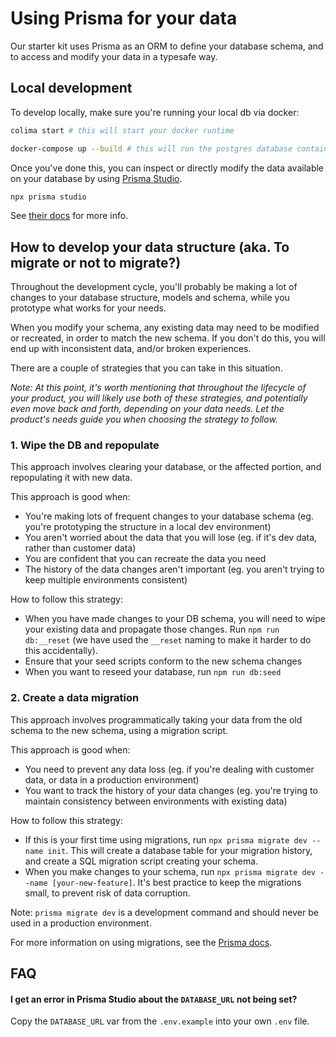 # Using Prisma for your data

Our starter kit uses Prisma as an ORM to define your database schema, and to access and modify your data in a typesafe way.

## Local development

To develop locally, make sure you're running your local db via docker:

```sh
colima start # this will start your docker runtime

docker-compose up --build # this will run the postgres database container
```

Once you've done this, you can inspect or directly modify the data available on your database by using [Prisma Studio](https://www.prisma.io/studio).

```sh
npx prisma studio
```

See [their docs](https://www.prisma.io/studio) for more info.

## How to develop your data structure (aka. To migrate or not to migrate?)
Throughout the development cycle, you'll probably be making a lot of changes to your database structure, models and schema, while you prototype what works for your needs.

When you modify your schema, any existing data may need to be modified or recreated, in order to match the new schema. If you don't do this, you will end up with inconsistent data, and/or broken experiences.

There are a couple of strategies that you can take in this situation.

*Note: At this point, it's worth mentioning that throughout the lifecycle of your product, you will likely use both of these strategies, and potentially even move back and forth, depending on your data needs. Let the product's needs guide you when choosing the strategy to follow.*

### 1. Wipe the DB and repopulate
This approach involves clearing your database, or the affected portion, and repopulating it with new data.

This approach is good when:
- You're making lots of frequent changes to your database schema (eg. you're prototyping the structure in a local dev environment)
- You aren't worried about the data that you will lose (eg. if it's dev data, rather than customer data)
- You are confident that you can recreate the data you need
- The history of the data changes aren't important (eg. you aren't trying to keep multiple environments consistent)

How to follow this strategy:
- When you have made changes to your DB schema, you will need to wipe your existing data and propagate those changes. Run `npm run db:__reset` (we have used the `__reset` naming to make it harder to do this accidentally).
- Ensure that your seed scripts conform to the new schema changes
- When you want to reseed your database, run `npm run db:seed`

### 2. Create a data migration
This approach involves programmatically taking your data from the old schema to the new schema, using a migration script.

This approach is good when:
- You need to prevent any data loss (eg. if you're dealing with customer data, or data in a production environment)
- You want to track the history of your data changes (eg. you're trying to maintain consistency between environments with existing data)

How to follow this strategy:
- If this is your first time using migrations, run `npx prisma migrate dev --name init`. This will create a database table for your migration history, and create a SQL migration script creating your schema.
- When you make changes to your schema, run `npx prisma migrate dev --name [your-new-feature]`. It's best practice to keep the migrations small, to prevent risk of data corruption.

Note: `prisma migrate dev` is a development command and should never be used in a production environment.

For more information on using migrations, see the [Prisma docs](https://www.prisma.io/docs/concepts/components/prisma-migrate).

## FAQ

#### **I get an error in Prisma Studio about the `DATABASE_URL` not being set?**

Copy the `DATABASE_URL` var from the `.env.example` into your own `.env` file.
